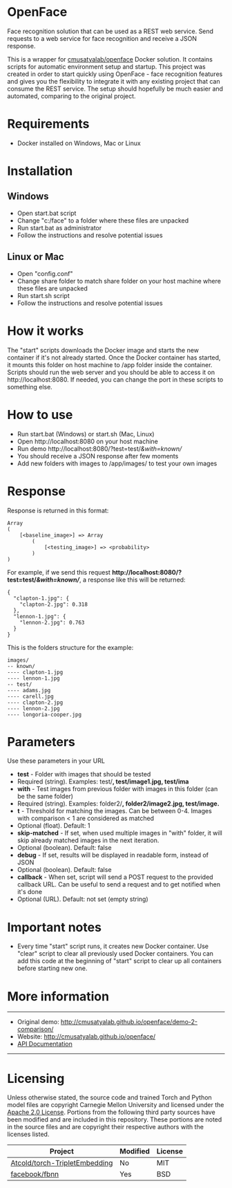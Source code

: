 # OpenFace
Face recognition solution that can be used as a REST web service. Send requests to a web service for face recognition and receive a JSON response.

This is a wrapper for [cmusatyalab/openface](https://github.com/cmusatyalab/openface) Docker solution. It contains scripts for automatic environment setup and startup. This project was created in order to start quickly using OpenFace - face recognition features and gives you the flexibility to integrate it with any existing project that can consume the REST service. The setup should hopefully be much easier and automated, comparing to the original project.

# Requirements
- Docker installed on Windows, Mac or Linux

# Installation 

## Windows
- Open start.bat script
- Change "c:/face" to a folder where these files are unpacked
- Run start.bat as administrator
- Follow the instructions and resolve potential issues

## Linux or Mac
- Open "config.conf"
- Change share folder to match share folder on your host machine where these files are unpacked
- Run start.sh script
- Follow the instructions and resolve potential issues

# How it works
The "start" scripts downloads the Docker image and starts the new container if it's not already started. Once the Docker container has started, it mounts this folder on host machine to /app folder inside the container. Scripts should run the web server and you should be able to access it on http://localhost:8080. If needed, you can change the port in these scripts to something else.

# How to use
- Run start.bat (Windows) or start.sh (Mac, Linux)
- Open http://localhost:8080 on your host machine
- Run demo http://localhost:8080/?test=test/*&with=known/*
- You should receive a JSON response after few moments
- Add new folders with images to /app/images/ to test your own images

# Response
Response is returned in this format:

```
Array
(
    [<baseline_image>] => Array
        (
            [<testing_image>] => <probability>
        )
)
```

For example, if we send this request <b>http://localhost:8080/?test=test/*&with=known/*</b>, a response like this will be returned:
```
{
  "clapton-1.jpg": {
    "clapton-2.jpg": 0.318
  },
  "lennon-1.jpg": {
    "lennon-2.jpg": 0.763
  }
}
```

This is the folders structure for the example:

```
images/
-- known/
---- clapton-1.jpg
---- lennon-1.jpg
-- test/
---- adams.jpg
---- carell.jpg
---- clapton-2.jpg
---- lennon-2.jpg
---- longoria-cooper.jpg
```



# Parameters
Use these parameters in your URL
- <b>test</b> - Folder with images that should be tested
 - Required (string). Examples: test/**, test/image1.jpg, test/ima** 
- <b>with</b> - Test images from previous folder with images in this folder (can be the same folder)
 - Required (string). Examples: folder2/**, folder2/image2.jpg, test/image.**
- <b>t</b> - Threshold for matching the images. Can be between 0-4. Images with comparison < 1 are considered as matched
 - Optional (float). Default: 1
- <b>skip-matched</b> - If set, when used multiple images in "with" folder, it will skip already matched images in the next iteration.
 - Optional (boolean). Default: false
- <b>debug</b> - If set, results will be displayed in readable form, instead of JSON
 - Optional (boolean). Default: false
- <b>callback</b> - When set, script will send a POST request to the provided callback URL. Can be useful to send a request and to get notified when it's done
 - Optional (URL). Default: not set (empty string)
 
# Important notes
- Every time "start" script runs, it creates new Docker container. Use "clear" script to clear all previously used Docker containers. You can add this code at the beginning of "start" script to clear up all containers before starting new one.
 

# More information
---

+ Original demo: http://cmusatyalab.github.io/openface/demo-2-comparison/
+ Website: http://cmusatyalab.github.io/openface/
+ [API Documentation](http://openface-api.readthedocs.org/en/latest/index.html)

---

# Licensing
Unless otherwise stated, the source code and trained Torch and Python
model files are copyright Carnegie Mellon University and licensed
under the [Apache 2.0 License](./LICENSE).
Portions from the following third party sources have
been modified and are included in this repository.
These portions are noted in the source files and are
copyright their respective authors with
the licenses listed.

Project | Modified | License
---|---|---|
[Atcold/torch-TripletEmbedding](https://github.com/Atcold/torch-TripletEmbedding) | No | MIT
[facebook/fbnn](https://github.com/facebook/fbnn) | Yes | BSD
